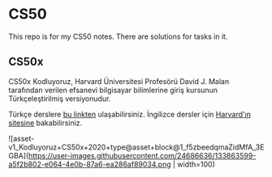 # CS50
This repo is for my CS50 notes. There are solutions for tasks in it.

## CS50x 

CS50x Kodluyoruz, Harvard Üniversitesi Profesörü David J. Malan tarafından verilen efsanevi bilgisayar bilimlerine giriş kursunun
Türkçeleştirilmiş versiyonudur.

Türkçe derslere [bu linkten](https://courses.kodluyoruz.org/courses/course-v1:Kodluyoruz+CS50x+2020/about) ulaşabilirsiniz.
İngilizce dersler için [Harvard'ın sitesine](https://cs50.harvard.edu/) bakabilirsiniz.

![asset-v1_Kodluyoruz+CS50x+2020+type@asset+block@1_f5zbeedqmaZidMfA_3EGBA](https://user-images.githubusercontent.com/24686636/133863599-a5f2b802-e064-4e0b-87a6-ea286af89034.png | width=100)

